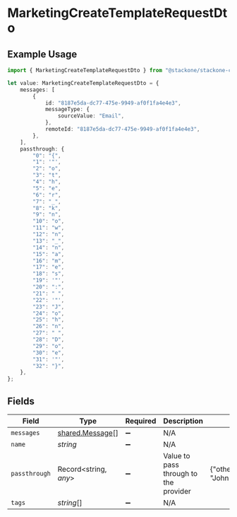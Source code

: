 # MarketingCreateTemplateRequestDto

## Example Usage

```typescript
import { MarketingCreateTemplateRequestDto } from "@stackone/stackone-client-ts/sdk/models/shared";

let value: MarketingCreateTemplateRequestDto = {
    messages: [
        {
            id: "8187e5da-dc77-475e-9949-af0f1fa4e4e3",
            messageType: {
                sourceValue: "Email",
            },
            remoteId: "8187e5da-dc77-475e-9949-af0f1fa4e4e3",
        },
    ],
    passthrough: {
        "0": "{",
        "1": '"',
        "2": "o",
        "3": "t",
        "4": "h",
        "5": "e",
        "6": "r",
        "7": "_",
        "8": "k",
        "9": "n",
        "10": "o",
        "11": "w",
        "12": "n",
        "13": "_",
        "14": "n",
        "15": "a",
        "16": "m",
        "17": "e",
        "18": "s",
        "19": '"',
        "20": ":",
        "21": " ",
        "22": '"',
        "23": "J",
        "24": "o",
        "25": "h",
        "26": "n",
        "27": " ",
        "28": "D",
        "29": "o",
        "30": "e",
        "31": '"',
        "32": "}",
    },
};
```

## Fields

| Field                                                     | Type                                                      | Required                                                  | Description                                               | Example                                                   |
| --------------------------------------------------------- | --------------------------------------------------------- | --------------------------------------------------------- | --------------------------------------------------------- | --------------------------------------------------------- |
| `messages`                                                | [shared.Message](../../../sdk/models/shared/message.md)[] | :heavy_minus_sign:                                        | N/A                                                       |                                                           |
| `name`                                                    | *string*                                                  | :heavy_minus_sign:                                        | N/A                                                       |                                                           |
| `passthrough`                                             | Record<string, *any*>                                     | :heavy_minus_sign:                                        | Value to pass through to the provider                     | {"other_known_names": "John Doe"}                         |
| `tags`                                                    | *string*[]                                                | :heavy_minus_sign:                                        | N/A                                                       |                                                           |